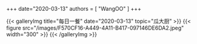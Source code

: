 +++
date="2020-03-13"
authors = [
    "WangOO"
]
+++    
    
{{< galleryImg title="每日一餐" date="2020-03-13" topic="瓜大厨" >}}
    {{< figure src="/images/F570CF16-A449-4A11-B417-097146DE6DA2.jpeg" width="300" >}}
{{< /galleryImg >}}